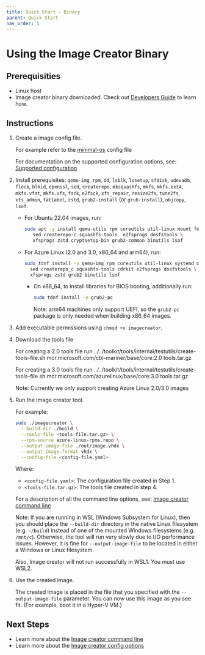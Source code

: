 ```yaml
---
title: Quick Start - Binary
parent: Quick Start
nav_order: 1
---
```


# Using the Image Creator Binary

## Prerequisities

- Linux host
- Image creator binary downloaded. Check out [Developers Guide](../developer-guide.md) to learn how.

## Instructions

1. Create a image config file.

   For example refer to the [minimal-os](../../../toolkit/tools/pkg/imagecreatorlib/testdata/minimal-os.yaml) config file

   For documentation on the supported configuration options, see:
   [Supported configuration](../api/configuration.md)

2. Install prerequisites: `qemu-img`, `rpm`, `dd`, `lsblk`, `losetup`, `sfdisk`,
   `udevadm`, `flock`, `blkid`, `openssl`, `sed`, `createrepo`, `mksquashfs`,
    `mkfs`, `mkfs.ext4`, `mkfs.vfat`, `mkfs.xfs`, `fsck`,
   `e2fsck`, `xfs_repair`, `resize2fs`, `tune2fs`, `xfs_admin`, `fatlabel`, `zstd`,
   `grub2-install` (or `grub-install`), `objcopy`, `lsof`.

   - For Ubuntu 22.04 images, run:

     ```bash
     sudo apt -y install qemu-utils rpm coreutils util-linux mount fdisk udev openssl \
        sed createrepo-c squashfs-tools  e2fsprogs dosfstools \
        xfsprogs zstd cryptsetup-bin grub2-common binutils lsof
     ```

   - For Azure Linux (2.0 and 3.0, x86_64 and arm64), run:

     ```bash
     sudo tdnf install -y qemu-img rpm coreutils util-linux systemd openssl \
       sed createrepo_c squashfs-tools cdrkit e2fsprogs dosfstools \
       xfsprogs zstd grub2 binutils lsof
     ```

     - On x86_64, to install libraries for BIOS booting, additionally run:

       ```bash
       sudo tdnf install -y grub2-pc
       ```

       Note: arm64 machines only support UEFI, so the `grub2-pc` package is only needed
       when building x86_64 images.

3. Add executable permissions using `chmod +x imagecreator`.

4. Download the tools file 
   
   For creating a 2.0 tools file run
    ../../toolkit/tools/internal/testutils/create-tools-file.sh mcr.microsoft.com/cbl-mariner/base/core:2.0 tools.tar.gz

   For creating a 3.0 tools file run 
    ../../toolkit/tools/internal/testutils/create-tools-file.sh mcr.microsoft.com/azurelinux/base/core:3.0 tools.tar.gz

   Note: Currently we only support creating Azure Linux 2.0/3.0 images 

5. Run the Image creator tool.

   For example:

    ```bash
    sudo ./imagecreator \
      --build-dir ./build \
      --tools-file <tools-file.tar.gz> \
      --rpm-source azure-linux-rpms.repo \
      --output-image-file ./out/image.vhdx \
      --output-image-format vhdx \
      --config-file <config-file.yaml>
    ```

   Where:

   - `<config-file.yaml>`: The configuration file created in Step 1.
   - `<tools-file.tar.gz>`: The tools file created in step 4.


   For a description of all the command line options, see:
   [Image creator command line](../api/cli.md)

   Note: If you are running in WSL (Windows Subsystem for Linux), then you should place the
   `--build-dir` directory in the native Linux filesystem (e.g. `~/build`) instead of one of the
   mounted Windows filesystems (e.g. `/mnt/c`). Otherwise, the tool will run very slowly due to I/O
   performance issues. However, it is fine for `--output-image-file` to be located in either a
   Windows or Linux filesystem.

   Also, Image creator will not run successfully in WSL1. You must use WSL2.

6. Use the created image.

   The created image is placed in the file that you specified with the
   `--output-image-file` parameter. You can now use this image as you see fit.
   (For example, boot it in a Hyper-V VM.)

## Next Steps

- Learn more about the [Image creator command line](../api/cli.md)
- Learn more about the [Image creator config options](../api/configuration.md)
